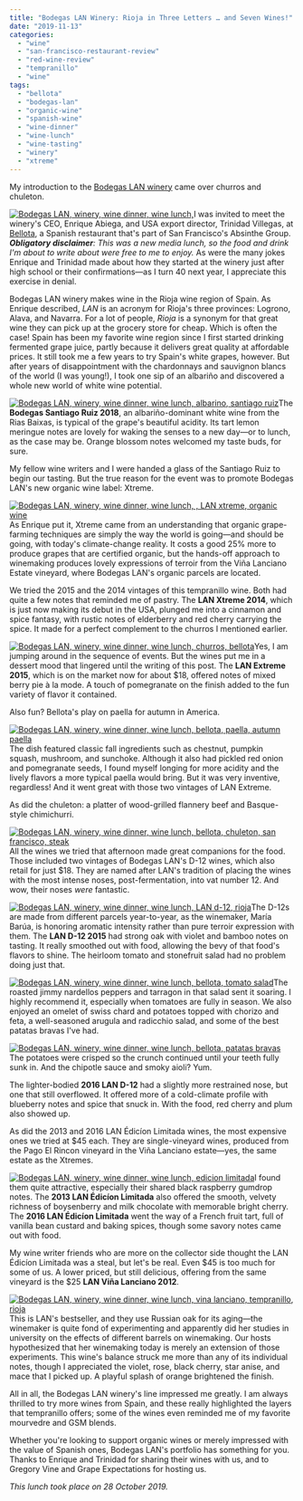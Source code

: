 ```yaml
---
title: "Bodegas LAN Winery: Rioja in Three Letters … and Seven Wines!"
date: "2019-11-13"
categories:
  - "wine"
  - "san-francisco-restaurant-review"
  - "red-wine-review"
  - "tempranillo"
  - "wine"
tags:
  - "bellota"
  - "bodegas-lan"
  - "organic-wine"
  - "spanish-wine"
  - "wine-dinner"
  - "wine-lunch"
  - "wine-tasting"
  - "winery"
  - "xtreme"
---
```


My introduction to the [Bodegas LAN winery](https://bodegaslan.com/en/) came over churros and chuleton.

[![Bodegas LAN, winery, wine dinner, wine lunch,](https://thegourmez-wpmedia.s3.amazonaws.com/2019/11/Bodegas-LAN-7-500x375.jpg)](https://thegourmez-wpmedia.s3.amazonaws.com/2019/11/Bodegas-LAN-7.jpg)I was invited to meet the winery's CEO, Enrique Abiega, and USA export director, Trinidad Villegas, at [Bellota](http://www.bellotasf.com), a Spanish restaurant that's part of San Francisco's Absinthe Group. **_Obligatory disclaimer_**_: This was a new media lunch, so the food and drink I'm about to write about were free to me to enjoy._ As were the many jokes Enrique and Trinidad made about how they started at the winery just after high school or their confirmations—as I turn 40 next year, I appreciate this exercise in denial.

Bodegas LAN winery makes wine in the Rioja wine region of Spain. As Enrique described, _LAN_ is an acronym for Rioja's three provinces: Logrono, Alava, and Navarra. For a lot of people, _Rioja_ is a synonym for that great wine they can pick up at the grocery store for cheap. Which is often the case! Spain has been my favorite wine region since I first started drinking fermented grape juice, partly because it delivers great quality at affordable prices. It still took me a few years to try Spain's white grapes, however. But after years of disappointment with the chardonnays and sauvignon blancs of the world (I was young!), I took one sip of an albariño and discovered a whole new world of white wine potential.

[![Bodegas LAN, winery, wine dinner, wine lunch, albarino, santiago ruiz](https://thegourmez-wpmedia.s3.amazonaws.com/2019/11/Bodegas-LAN-14-375x500.jpg)](https://thegourmez-wpmedia.s3.amazonaws.com/2019/11/Bodegas-LAN-14.jpg)The **Bodegas Santiago Ruiz 2018**, an albariño-dominant white wine from the Rias Baixas, is typical of the grape's beautiful acidity. Its tart lemon meringue notes are lovely for waking the senses to a new day—or to lunch, as the case may be. Orange blossom notes welcomed my taste buds, for sure.

My fellow wine writers and I were handed a glass of the Santiago Ruiz to begin our tasting. But the true reason for the event was to promote Bodegas LAN's new organic wine label: Xtreme.

[![Bodegas LAN, winery, wine dinner, wine lunch, , LAN xtreme, organic wine](https://thegourmez-wpmedia.s3.amazonaws.com/2019/11/Bodegas-LAN-10-375x500.jpg)](https://thegourmez-wpmedia.s3.amazonaws.com/2019/11/Bodegas-LAN-10.jpg)As Enrique put it, Xtreme came from an understanding that organic grape-farming techniques are simply the way the world is going—and should be going, with today's climate-change reality. It costs a good 25% more to produce grapes that are certified organic, but the hands-off approach to winemaking produces lovely expressions of terroir from the Viña Lanciano Estate vineyard, where Bodegas LAN's organic parcels are located.

We tried the 2015 and the 2014 vintages of this tempranillo wine. Both had quite a few notes that reminded me of pastry. The **LAN Xtreme 2014**, which is just now making its debut in the USA, plunged me into a cinnamon and spice fantasy, with rustic notes of elderberry and red cherry carrying the spice. It made for a perfect complement to the churros I mentioned earlier.

[![Bodegas LAN, winery, wine dinner, wine lunch, churros, bellota](https://thegourmez-wpmedia.s3.amazonaws.com/2019/11/Bodegas-LAN-13-486x500.jpg)](https://thegourmez-wpmedia.s3.amazonaws.com/2019/11/Bodegas-LAN-13.jpg)Yes, I am jumping around in the sequence of events. But the wines put me in a dessert mood that lingered until the writing of this post. The **LAN Extreme 2015**, which is on the market now for about $18, offered notes of mixed berry pie à la mode. A touch of pomegranate on the finish added to the fun variety of flavor it contained.

Also fun? Bellota's play on paella for autumn in America.

[![Bodegas LAN, winery, wine dinner, wine lunch, bellota, paella, autumn paella](https://thegourmez-wpmedia.s3.amazonaws.com/2019/11/Bodegas-LAN-11-500x444.jpg)](https://thegourmez-wpmedia.s3.amazonaws.com/2019/11/Bodegas-LAN-11.jpg)The dish featured classic fall ingredients such as chestnut, pumpkin squash, mushroom, and sunchoke. Although it also had pickled red onion and pomegranate seeds, I found myself longing for more acidity and the lively flavors a more typical paella would bring. But it was very inventive, regardless! And it went great with those two vintages of LAN Extreme.

As did the chuleton: a platter of wood-grilled flannery beef and Basque-style chimichurri.

[![Bodegas LAN, winery, wine dinner, wine lunch, bellota, chuleton, san francisco, steak](https://thegourmez-wpmedia.s3.amazonaws.com/2019/11/Bodegas-LAN-12-375x500.jpg)](https://thegourmez-wpmedia.s3.amazonaws.com/2019/11/Bodegas-LAN-12.jpg)All the wines we tried that afternoon made great companions for the food. Those included two vintages of Bodegas LAN's D-12 wines, which also retail for just $18. They are named after LAN's tradition of placing the wines with the most intense noses, post-fermentation, into vat number 12. And wow, their noses _were_ fantastic.

[![Bodegas LAN, winery, wine dinner, wine lunch, LAN d-12, rioja](https://thegourmez-wpmedia.s3.amazonaws.com/2019/11/Bodegas-LAN-6-375x500.jpg)](https://thegourmez-wpmedia.s3.amazonaws.com/2019/11/Bodegas-LAN-6.jpg)The D-12s are made from different parcels year-to-year, as the winemaker, María Barúa, is honoring aromatic intensity rather than pure terroir expression with them. The **LAN D-12 2015** had strong oak with violet and bamboo notes on tasting. It really smoothed out with food, allowing the bevy of that food's flavors to shine. The heirloom tomato and stonefruit salad had no problem doing just that.

[![Bodegas LAN, winery, wine dinner, wine lunch, bellota, tomato salad](https://thegourmez-wpmedia.s3.amazonaws.com/2019/11/Bodegas-LAN-4-375x500.jpg)](https://thegourmez-wpmedia.s3.amazonaws.com/2019/11/Bodegas-LAN-4.jpg)The roasted jimmy nardellos peppers and tarragon in that salad sent it soaring. I highly recommend it, especially when tomatoes are fully in season. We also enjoyed an omelet of swiss chard and potatoes topped with chorizo and feta, a well-seasoned arugula and radicchio salad, and some of the best patatas bravas I've had.

[![Bodegas LAN, winery, wine dinner, wine lunch, bellota, patatas bravas](https://thegourmez-wpmedia.s3.amazonaws.com/2019/11/Bodegas-LAN-3-375x500.jpg)](https://thegourmez-wpmedia.s3.amazonaws.com/2019/11/Bodegas-LAN-3.jpg)The potatoes were crisped so the crunch continued until your teeth fully sunk in. And the chipotle sauce and smoky aioli? Yum.

The lighter-bodied **2016 LAN D-12** had a slightly more restrained nose, but one that still overflowed. It offered more of a cold-climate profile with blueberry notes and spice that snuck in. With the food, red cherry and plum also showed up.

As did the 2013 and 2016 LAN Édicíon Limitada wines, the most expensive ones we tried at $45 each. They are single-vineyard wines, produced from the Pago El Rincon vineyard in the Viña Lanciano estate—yes, the same estate as the Xtremes.

[![Bodegas LAN, winery, wine dinner, wine lunch, edicion limitada](https://thegourmez-wpmedia.s3.amazonaws.com/2019/11/Bodegas-LAN-5-375x500.jpg)](https://thegourmez-wpmedia.s3.amazonaws.com/2019/11/Bodegas-LAN-5.jpg)I found them quite attractive, especially their shared black raspberry gumdrop notes. The **2013 LAN Édicíon Limitada** also offered the smooth, velvety richness of boysenberry and milk chocolate with memorable bright cherry. The **2016 LAN Édicíon Limitada** went the way of a French fruit tart, full of vanilla bean custard and baking spices, though some savory notes came out with food.

My wine writer friends who are more on the collector side thought the LAN Édicíon Limitada was a steal, but let's be real. Even $45 is too much for some of us. A lower priced, but still delicious, offering from the same vineyard is the $25 **LAN Viña Lanciano 2012**.

[![Bodegas LAN, winery, wine dinner, wine lunch, vina lanciano, tempranillo, rioja](https://thegourmez-wpmedia.s3.amazonaws.com/2019/11/Bodegas-LAN-8-375x500.jpg)](https://thegourmez-wpmedia.s3.amazonaws.com/2019/11/Bodegas-LAN-8.jpg)This is LAN's bestseller, and they use Russian oak for its aging—the winemaker is quite fond of experimenting and apparently did her studies in university on the effects of different barrels on winemaking. Our hosts hypothesized that her winemaking today is merely an extension of those experiments. This wine's balance struck me more than any of its individual notes, though I appreciated the violet, rose, black cherry, star anise, and mace that I picked up. A playful splash of orange brightened the finish.

All in all, the Bodegas LAN winery's line impressed me greatly. I am always thrilled to try more wines from Spain, and these really highlighted the layers that tempranillo offers; some of the wines even reminded me of my favorite mourvedre and GSM blends.

Whether you're looking to support organic wines or merely impressed with the value of Spanish ones, Bodegas LAN's portfolio has something for you. Thanks to Enrique and Trinidad for sharing their wines with us, and to Gregory Vine and Grape Expectations for hosting us.

_This lunch took place on 28 October 2019._
